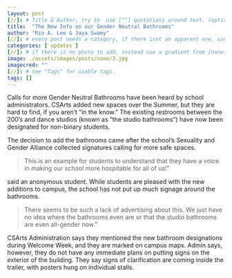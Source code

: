 ```yaml
---
layout: post
[//]: # Title & Author, try to  use [""] quotations around text. (optional, just formality).
title:  "The New Info on our Gender Neutral Bathrooms"
author: "Rio A. Lee & Jaya Swamy"
[//]: # every post needs a category, if there isnt an apparent one, use [misc].
categories: [ updates ]
[//]: # if there is no photo to add, instead use a gradient from [none] folder by picking a number from 1-10. (all gradients are .jpg)
image: ./assets/images/posts/none/3.jpg
imagecred: ""
[//]: # see "Tags" for usable tags.
tags: []
---
```

Calls for more Gender Neutral Bathrooms have been heard by school administrators. CSArts added new spaces over the Summer, but they are hard to find, if you aren’t “in the know.”  The existing restrooms between the 200’s and dance studios (known as “the studio bathrooms”) have now been designated for non-binary students.  

The decision to add the bathrooms came after the school’s Sexuality and Gender Alliance collected signatures calling for more safe spaces. 

> This is an example for students to understand that they have a voice in making our school more hospitable for all of us!” 

said an anonymous student. While students are pleased with the new additions to campus, the school has not put up much signage around the bathrooms. 

> There seems to be such a lack of advertising about this. We just have no idea where the bathrooms even are or that the studio bathrooms are even all-gender now.”

CSArts Administration says they mentioned the new bathroom designations during Welcome Week, and they are marked on campus maps. Admin says, however, they do not have any immediate plans on putting signs on the exterior of the building. They say signs of clarification are coming inside the trailer, with posters hung on individual stalls.
